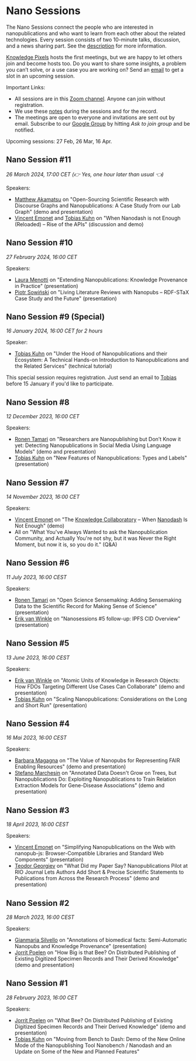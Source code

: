 # Nano Sessions

The Nano Sessions connect the people who are interested in nanopublications and who want to learn from each other about the related technologies. Every session consists of two 10-minute talks, discussion, and a news sharing part. See the [description](https://docs.google.com/document/d/1-0aImR4bFHmay8j6bSFgIDi9sw01KXdmYw9szyhAWmY/edit#) for more information.


[Knowledge Pixels](https://knowledgepixels.com/) hosts the first meetings, but we are happy to let others join and become hosts too. Do you want to share some insights, a problem you can’t solve, or a use case you are working on? Send an [email](mailto:ph.vonessen@bluewin.ch) to get a slot in an upcoming session.




Important Links:

- All sessions are in this [Zoom channel](https://vu-live.zoom.us/j/97176002956?pwd=UHh5MGJWNHpEcFZKbTA0Kzcrc29TQT09). Anyone can join without registration. 
- We use these [notes](https://docs.google.com/document/d/1_vL-hxsHGcy85g7EIUdLesztXFofQ9QW4VdZG3K5J8g/edit#) during the sessions and for the record.
- The meetings are open to everyone and invitations are sent out by email. Subscribe to our [Google Group](https://groups.google.com/g/nanopub-users/) by hitting _Ask to join group_ and be notified.

Upcoming sessions: 27 Feb, 26 Mar, 16 Apr.

## Nano Session #11

_26 March 2024, 17:00 CET (👉 Yes, one hour later than usual 👈)_

Speakers:

- [Matthew Akamatsu](https://www.biology.washington.edu/people/profile/matthew-akamatsu) on "Open-Sourcing Scientific Research with Discourse Graphs and Nanopublications: A Case Study from our Lab Graph" (demo and presentation)
- [Vincent Emonet](https://vemonet.github.io/) and [Tobias Kuhn](https://tkuhn.org) on "When Nanodash is not Enough (Reloaded) – Rise of the APIs" (discussion and demo)

## Nano Session #10

_27 February 2024, 16:00 CET_

Speakers:

- [Laura Menotti](https://www.dei.unipd.it/~menottilau/) on "Extending Nanopublications: Knowledge Provenance in Practice" (presentation)
- [Piotr Sowiński](https://github.com/Ostrzyciel) on "Living Literature Reviews with Nanopubs – RDF-STaX Case Study and the Future" (presentation)

## Nano Session #9 (Special)

_16 January 2024, 16:00 CET for 2 hours_

Speaker:

- [Tobias Kuhn](https://tkuhn.org) on "Under the Hood of Nanopublications and their Ecosystem: A Technical Hands-on Introduction to Nanopublications and the Related Services" (technical tutorial)

This special session requires registration. Just send an email to [Tobias](mailto:tobias@knowledgepixels.com) before 15 January if you'd like to participate.


## Nano Session #8

_12 December 2023, 16:00 CET_

Speakers:

- [Ronen Tamari](https://ronentk.github.io/) on "Researchers are Nanopublishing but Don’t Know it yet: Detecting Nanopublications in Social Media Using Language Models" (demo and presentation)
- [Tobias Kuhn](https://tkuhn.org) on "New Features of Nanopublications: Types and Labels" (presentation)


## Nano Session #7

_14 November 2023, 16:00 CET_

Speakers:

- [Vincent Emonet](https://vemonet.github.io/) on "The [Knowledge Collaboratory](https://collaboratory.semanticscience.org/annotate) – When [Nanodash](https://nanodash.knowledgepixels.com/) Is Not Enough" (demo)
- All on "What You've Always Wanted to ask the Nanopublication Community, and Actually You're not shy, but it was Never the Right Moment, but now it is, so you do it." (Q&A)



## Nano Session #6

_11 July 2023, 16:00 CEST_

Speakers:

- [Ronen Tamari](https://ronentk.github.io/) on "Open Science Sensemaking: Adding Sensemaking Data to the Scientific Record for Making Sense of Science" (presentation)
-  [Erik van Winkle](https://www.linkedin.com/in/erik-van-winkle/) on "Nanosessions #5 follow-up: IPFS CID Overview" (presentation)


## Nano Session #5

_13 June 2023, 16:00 CEST_

Speakers:
- [Erik van Winkle](https://www.linkedin.com/in/erik-van-winkle/) on "Atomic Units of Knowledge in Research Objects: How FDOs Targeting Different Use Cases Can Collaborate" (demo and presentation)
- [Tobias Kuhn](https://tkuhn.org) on "Scaling Nanopublications: Considerations on the Long and Short Run" (presentation)



## Nano Session #4

_16 Mai 2023, 16:00 CEST_

Speakers:

- [Barbara Magagna](https://partnersinfair.com/who-we-are/) on "The Value of Nanopubs for Representing FAIR Enabling Resources" (demo and presentation)
- [Stefano Marchesin](http://www.dei.unipd.it/~marches1/) on "Annotated Data Doesn't Grow on Trees, but Nanopublications Do: Exploiting Nanopublications to Train Relation Extraction Models for Gene-Disease Associations" (demo and presentation)


## Nano Session #3

_18 April 2023, 16:00 CEST_

Speakers:

- [Vincent Emonet](https://vemonet.github.io/) on "Simplifying Nanopublications on the Web with nanopub-js: Browser-Compatible Libraries and Standard Web Components" (presentation)
- [Teodor Georgiev](https://pensoft.net/teodor_georgiev) on "What Did my Paper Say? Nanopublications Pilot at RIO Journal Lets Authors Add Short & Precise Scientific Statements to Publications from Across the Research Process" (demo and presentation)


## Nano Session #2

_28 March 2023, 16:00 CEST_

Speakers:

- [Gianmaria Silvello](http://www.dei.unipd.it/~silvello/) on "Annotations of biomedical facts: Semi-Automatic Nanopubs and Knowledge Provenance" (presentation)
- [Jorrit Poelen](https://jhpoelen.nl) on "How Big is that Bee? On Distributed Publishing of Existing Digitized Specimen Records and Their Derived Knowledge" (demo and presentation)

## Nano Session #1

_28 February 2023, 16:00 CET_

Speakers:

- [Jorrit Poelen](https://jhpoelen.nl) on "What Bee? On Distributed Publishing of Existing Digitized Specimen Records and Their Derived Knowledge" (demo and presentation)
- [Tobias Kuhn](https://tkuhn.org) on "Moving from Bench to Dash: Demo of the New Online Mode of the Nanopublishing Tool Nanobench / Nanodash and an Update on Some of the New and Planned Features"
